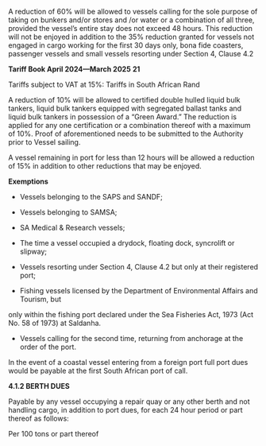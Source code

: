 A reduction of 60% will be allowed to vessels calling for the sole purpose of taking on bunkers and/or stores and /or water or a combination of all three, provided the vessel’s entire
stay does not exceed 48 hours. This reduction will not be enjoyed in addition to the 35%
reduction granted for vessels not engaged in cargo working for the first 30 days only, bona
fide coasters, passenger vessels and small vessels resorting under Section 4, Clause 4.2

**Tariff Book April 2024—March 2025** **21**


Tariffs subject to VAT at 15%: Tariffs in South African Rand

A reduction of 10% will be allowed to certified double hulled liquid bulk tankers, liquid
bulk tankers equipped with segregated ballast tanks and liquid bulk tankers in possession
of a “Green Award.” The reduction is applied for any one certification or a combination
thereof with a maximum of 10%. Proof of aforementioned needs to be submitted to the
Authority prior to Vessel sailing.

A vessel remaining in port for less than 12 hours will be allowed a reduction of 15% in
addition to other reductions that may be enjoyed.

**Exemptions**

- Vessels belonging to the SAPS and SANDF;

- Vessels belonging to SAMSA;

- SA Medical & Research vessels;

- The time a vessel occupied a drydock, floating dock, syncrolift or slipway;

- Vessels resorting under Section 4, Clause 4.2 but only at their registered port;

- Fishing vessels licensed by the Department of Environmental Affairs and Tourism, but

only within the fishing port declared under the Sea Fisheries Act, 1973 (Act No. 58 of
1973) at Saldanha.

- Vessels calling for the second time, returning from anchorage at the order of the port.

In the event of a coastal vessel entering from a foreign port full port dues would be payable at the first South African port of call.

**4.1.2 BERTH DUES**

Payable by any vessel occupying a repair quay or any other berth and not handling cargo,
in addition to port dues, for each 24 hour period or part thereof as follows:

Per 100 tons or part thereof